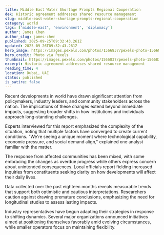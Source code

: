 ```yaml
---
title: Middle East Water Shortage Prompts Regional Cooperation
dek: Historic agreement addresses shared resource management
slug: middle-east-water-shortage-prompts-regional-cooperation
category: world
tags: ['middle-east', 'environment', 'diplomacy']
author: James Chen
author_slug: james-chen
published: 2025-09-25T09:32:43.261Z
updated: 2025-09-26T09:32:43.261Z
hero_image: https://images.pexels.com/photos/1566837/pexels-photo-1566837.jpeg?auto=compress&cs=tinysrgb&w=1200
hero_credit: Photo via Pexels
thumbnail: https://images.pexels.com/photos/1566837/pexels-photo-1566837.jpeg?auto=compress&cs=tinysrgb&w=400
excerpt: Historic agreement addresses shared resource management
reading_time: 4
location: Dubai, UAE
status: published
is_satire: false
---
```


Recent developments in world have drawn significant attention from policymakers, industry leaders, and community stakeholders across the nation. The implications of these changes extend beyond immediate impacts, suggesting broader shifts in how institutions and individuals approach long-standing challenges.

Experts interviewed for this report emphasized the complexity of the situation, noting that multiple factors have converged to create current conditions. "We're seeing a unique moment where technological capability, economic pressure, and social demand align," explained one analyst familiar with the matter.

The response from affected communities has been mixed, with some embracing the changes as overdue progress while others express concern about unintended consequences. Local officials report fielding increased inquiries from constituents seeking clarity on how developments will affect their daily lives.

Data collected over the past eighteen months reveals measurable trends that support both optimistic and cautious interpretations. Researchers caution against drawing premature conclusions, emphasizing the need for longitudinal studies to assess lasting impacts.

Industry representatives have begun adapting their strategies in response to shifting dynamics. Several major organizations announced initiatives aimed at positioning themselves favorably amid evolving circumstances, while smaller operators focus on maintaining flexibility.